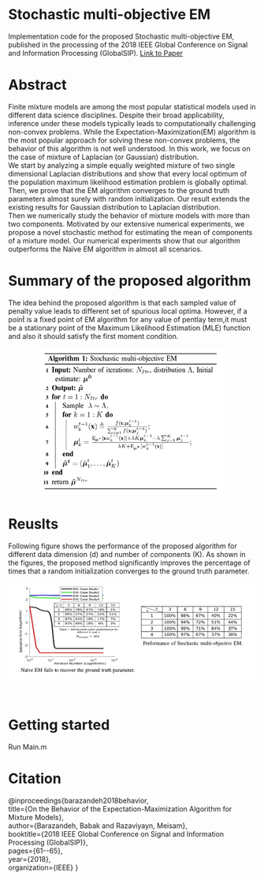 
# Stochastic multi-objective EM
Implementation code for the proposed Stochastic multi-objective EM, published in the processing of the 2018 IEEE Global Conference on Signal and Information Processing (GlobalSIP). [Link to Paper](https://arxiv.org/pdf/1809.08705.pdf)
# Abstract 
Finite  mixture  models  are  among  the  most  popular  statistical  models  used  in  different  data  science
disciplines. Despite  their  broad  applicability,  inference  under  these models typically leads to computationally 
challenging non-convex problems.
While the Expectation-Maximization(EM) algorithm  is  the  most  popular  approach  for  solving  these non-convex 
problems, the behavior of this algorithm is not well understood. 
In  this  work,  we  focus  on  the  case  of mixture  of  Laplacian  (or  Gaussian)  distribution.  
We  start by  analyzing  a  simple  equally  weighted  mixture  of  two single  dimensional  Laplacian  distributions
and  show  that every local optimum of the population maximum likelihood estimation problem is globally optimal. 
Then, we prove that the EM algorithm converges to the ground truth parameters almost surely with random initialization. 
Our result extends the  existing  results  for  Gaussian  distribution  to  Laplacian distribution.  
Then  we  numerically  study  the  behavior  of mixture models with more than two components.
Motivated by our extensive numerical experiments, we propose a novel stochastic method for estimating the mean of 
components of a mixture model. Our numerical experiments show that our algorithm outperforms 
the Naïve EM algorithm in almost all scenarios.

# Summary of the proposed algorithm
The idea behind the proposed algorithm is that each sampled value of penalty value leads to different set of spurious local optima. However, if a point̂ is a fixed point of EM algorithm for any value of pentlay term,it must be a stationary point of the Maximum Likelihood Estimation (MLE) function and also it should satisfy the first moment condition.
<p align="center">
  <img width="380" height="300" src="https://github.com/babakbarazandeh/Stochastic-multi-objective-EM/blob/master/Algorithm.jpg">
</p>
 
# Reuslts 
Following figure shows the performance of the proposed algorithm for different data dimension (d) and number of components (K). As shown in the figures, the  proposed method significantly improves the percentage of times that a random initialization converges to the ground truth parameter.

<p align="center">
  <img width="500" height="200" src="https://github.com/babakbarazandeh/Stochastic-multi-objective-EM/blob/master/Result.jpg">
</p> <br/>

# Getting started
Run Main.m

# Citation 
@inproceedings{barazandeh2018behavior,<br/>
  title={On the Behavior of the Expectation-Maximization Algorithm for Mixture Models},<br/>
  author={Barazandeh, Babak and Razaviyayn, Meisam},<br/>
  booktitle={2018 IEEE Global Conference on Signal and Information Processing (GlobalSIP)},<br/>
  pages={61--65},<br/>
  year={2018},<br/>
  organization={IEEE}
}


